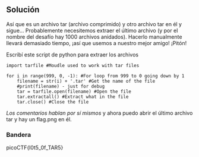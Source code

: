 ## Solución

Así que es un archivo tar (archivo comprimido) y otro archivo tar en él y sigue... Probablemente necesitemos extraer el último archivo (y por el nombre del desafío hay 1000 archivos anidados). Hacerlo manualmente llevará demasiado tiempo, ¡así que usemos a nuestro mejor amigo! ¡Pitón!

Escribí este script de python para extraer los archivos

```
import tarfile #Moudle used to work with tar files

for i in range(999, 0, -1): #For loop from 999 to 0 going down by 1
	filename = str(i) + '.tar' #Get the name of the file
	#print(filename) - just for debug
	tar = tarfile.open(filename) #Open the file
	tar.extractall() #Extract what in the file
	tar.close() #Close the file
```
_Los comentarios hablan por sí mismos_ y ahora puedo abrir el último archivo tar y hay un flag.png en él.

### Bandera
picoCTF{l0t5_0f_TAR5}